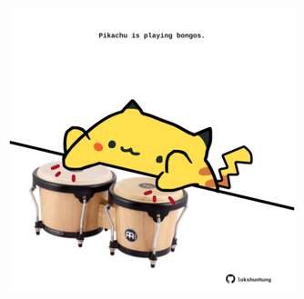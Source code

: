 <!-- built at 18/07/2023, 17:00:55 UTC -->
<p align="center">
  <img width="500" height="500" src="./ReadmeImage.svg">
</p>
